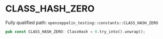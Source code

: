 # CLASS_HASH_ZERO

Fully qualified path: `openzeppelin_testing::constants::CLASS_HASH_ZERO`

```rust
pub const CLASS_HASH_ZERO: ClassHash = 0.try_into().unwrap();
```

